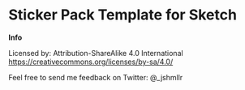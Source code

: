 # Sticker Pack Template for Sketch


<b>Info</b>

Licensed by: 
Attribution-ShareAlike 4.0 International
https://creativecommons.org/licenses/by-sa/4.0/

Feel free to send me feedback on Twitter: @_jshmllr
